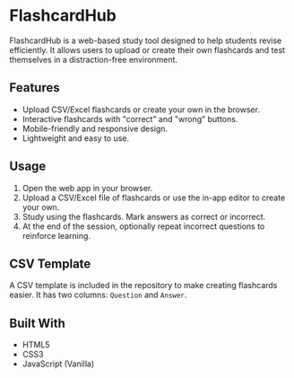 # FlashcardHub

FlashcardHub is a web-based study tool designed to help students revise efficiently. It allows users to upload or create their own flashcards and test themselves in a distraction-free environment.

## Features

- Upload CSV/Excel flashcards or create your own in the browser.
- Interactive flashcards with "correct" and "wrong" buttons.
- Mobile-friendly and responsive design.
- Lightweight and easy to use.

## Usage

1. Open the web app in your browser.
2. Upload a CSV/Excel file of flashcards or use the in-app editor to create your own.
3. Study using the flashcards. Mark answers as correct or incorrect.
4. At the end of the session, optionally repeat incorrect questions to reinforce learning.

## CSV Template

A CSV template is included in the repository to make creating flashcards easier. It has two columns: `Question` and `Answer`.

## Built With

- HTML5
- CSS3
- JavaScript (Vanilla)
